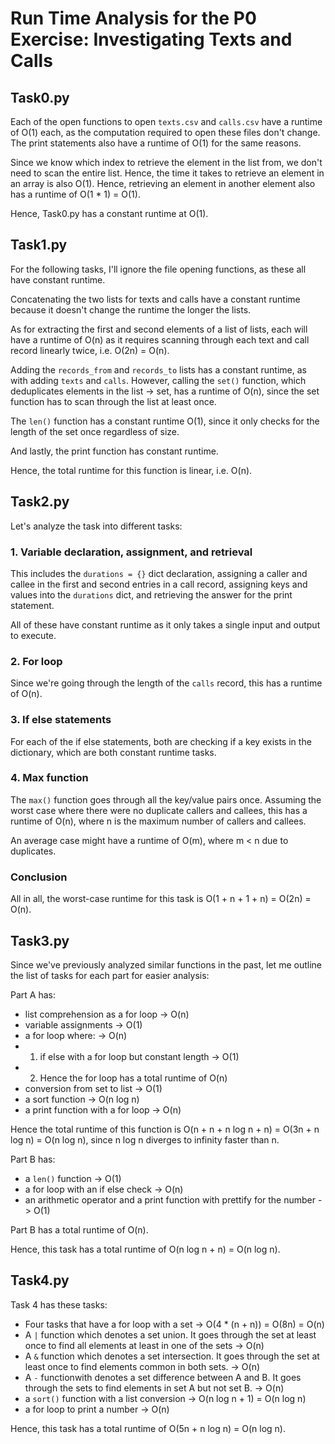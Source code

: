 # Run Time Analysis for the P0 Exercise: Investigating Texts and Calls

## Task0.py

Each of the open functions to open `texts.csv` and `calls.csv` have a runtime of O(1) each, as the computation required to open these files don't change. The print statements also have a runtime of O(1) for the same reasons. 

Since we know which index to retrieve the element in the list from, we don't need to scan the entire list. Hence, the time it takes to retrieve an element in an array is also O(1). Hence, retrieving an element in another element also has a runtime of O(1 * 1) = O(1).

Hence, Task0.py has a constant runtime at O(1).

## Task1.py

For the following tasks, I'll ignore the file opening functions, as these all have constant runtime.

Concatenating the two lists for texts and calls have a constant runtime because it doesn't change the runtime the longer the lists.

As for extracting the first and second elements of a list of lists, each will have a runtime of O(n) as it requires scanning through each text and call record linearly twice, i.e. O(2n) = O(n).

Adding the `records_from` and `records_to` lists has a constant runtime, as with adding `texts` and `calls`. However, calling the `set()` function, which deduplicates elements in the list -> set, has a runtime of O(n), since the set function has to scan through the list at least once.

The `len()` function has a constant runtime O(1), since it only checks for the length of the set once regardless of size.

And lastly, the print function has constant runtime.

Hence, the total runtime for this function is linear, i.e. O(n).

## Task2.py

Let's analyze the task into different tasks:

### 1. Variable declaration, assignment, and retrieval

This includes the `durations = {}` dict declaration, assigning a caller and callee in the first and second entries in a call record, assigning keys and values into the `durations` dict, and retrieving the answer for the print statement.

All of these have constant runtime as it only takes a single input and output to execute.

### 2. For loop

Since we're going through the length of the `calls` record, this has a runtime of O(n).

### 3. If else statements

For each of the if else statements, both are checking if a key exists in the dictionary, which are both constant runtime tasks.

### 4. Max function

The `max()` function goes through all the key/value pairs once. Assuming the worst case where there were no duplicate callers and callees, this has a runtime of O(n), where n is the maximum number of callers and callees. 

An average case might have a runtime of O(m), where m < n due to duplicates.

### Conclusion

All in all, the worst-case runtime for this task is O(1 + n + 1 + n) = O(2n) = O(n).

## Task3.py

Since we've previously analyzed similar functions in the past, let me outline the list of tasks for each part for easier analysis:

Part A has:
- list comprehension as a for loop -> O(n)
- variable assignments -> O(1)
- a for loop where: -> O(n)
- 1. if else with a for loop but constant length -> O(1)
- 2. Hence the for loop has a total runtime of O(n)
- conversion from set to list -> O(1)
- a sort function -> O(n log n)
- a print function with a for loop -> O(n)

Hence the total runtime of this function is O(n + n + n log n + n) = O(3n + n log n) = O(n log n), since n log n diverges to infinity faster than n.

Part B has:
- a `len()` function -> O(1)
- a for loop with an if else check -> O(n)
- an arithmetic operator and a print function with prettify for the number -> O(1)

Part B has a total runtime of O(n).

Hence, this task has a total runtime of O(n log n + n) = O(n log n).

## Task4.py

Task 4 has these tasks:
- Four tasks that have a for loop with a set -> O(4 * (n + n)) = O(8n) = O(n)
- A `|` function which denotes a set union. It goes through the set at least once to find all elements at least in one of the sets -> O(n)
- A `&` function which denotes a set intersection. It goes through the set at least once to find elements common in both sets. -> O(n)
- A `-` functionwith denotes a set difference between A and B. It goes through the sets to find elements in set A but not set B. -> O(n)
- a `sort()` function with a list conversion -> O(n log n + 1) = O(n log n)
- a for loop to print a number -> O(n)

Hence, this task has a total runtime of O(5n + n log n) = O(n log n).
